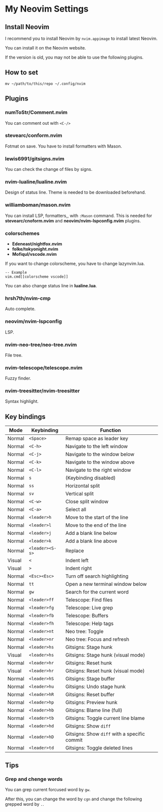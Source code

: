 # My Neovim Settings

## Install Neovim

I recommend you to install Neovim by `nvim.appimage` to install latest Neovim.

You can install it on the Neovim website.

If the version is old, you may not be able to use the following plugins.

## How to set

```
mv ~/path/to/this/repo ~/.config/nvim
```

## Plugins

### numToStr/Comment.nvim

You can comment out with `<C-/>`

### stevearc/conform.nvim

Fotmat on save. You have to install formatters with Mason.

### lewis6991/gitsigns.nvim

You can check the change of files by signs.

### nvim-lualine/lualine.nvim

Design of status line. Theme is needed to be downloaded beforehand.

### williamboman/mason.nvim

You can install LSP, formatters,, with `:Mason` command.
This is needed for **stevearc/cnoform.nvim** and **neovim/nvim-lspconfig.nvim** plugins.

### colorschemes

- **Edeneast/nightfox.nvim**
- **folke/tokyonight.nvim**
- **Mofiqul/vscode.nvim**

If you want to change colorscheme, you have to change lazynvim.lua.

```
-- Example
vim.cmd[[colorscheme vscode]]
```

You can also change status line in **lualine.lua**.

### hrsh7th/nvim-cmp

Auto complete.

### neovim/nvim-lspconfig

LSP.

### nvim-neo-tree/neo-tree.nvim

File tree.

### nvim-telescope/telescope.nvim

Fuzzy finder.

### nvim-treesitter/nvim-treesitter

Syntax highlight.

## Key bindings

| Mode    | Keybinding       | Function                                         |
|---------|------------------|--------------------------------------------------|
| Normal  | `<Space>`        | Remap space as leader key                        |
| Normal  | `<C-h>`          | Navigate to the left window                      |
| Normal  | `<C-j>`          | Navigate to the window below                     |
| Normal  | `<C-k>`          | Navigate to the window above                     |
| Normal  | `<C-l>`          | Navigate to the right window                     |
| Normal  | `s`              | (Keybinding disabled)                            |
| Normal  | `ss`             | Horizontal split                                 |
| Normal  | `sv`             | Vertical split                                   |
| Normal  | `<C-w>`          | Close split window                               |
| Normal  | `<C-a>`          | Select all                                       |
| Normal  | `<leader>h`      | Move to the start of the line                    |
| Normal  | `<leader>l`      | Move to the end of the line                      |
| Normal  | `<leader>j`      | Add a blank line below                           |
| Normal  | `<leader>k`      | Add a blank line above                           |
| Normal  | `<leader><S-s>`  | Replace                                          |
| Visual  | `<`              | Indent left                                      |
| Visual  | `>`              | Indent right                                     |
| Normal  | `<Esc><Esc>`     | Turn off search highlighting                     |
| Normal  | `tt`             | Open a new terminal window below                 |
| Normal  | `gw`             | Search for the current word                      |
| Normal  | `<leader>ff`     | Telescope: Find files                            |
| Normal  | `<leader>fg`     | Telescope: Live grep                             |
| Normal  | `<leader>fb`     | Telescope: Buffers                               |
| Normal  | `<leader>fh`     | Telescope: Help tags                             |
| Normal  | `<leader>nt`     | Neo tree: Toggle                                 |
| Normal  | `<leader>nr`     | Neo tree: Focus and refresh                      |
| Normal  | `<leader>hs`     | Gitsigns: Stage hunk                             |
| Visual  | `<leader>hs`     | Gitsigns: Stage hunk (visual mode)               |
| Normal  | `<leader>hr`     | Gitsigns: Reset hunk                             |
| Visual  | `<leader>hr`     | Gitsigns: Reset hunk (visual mode)               |
| Normal  | `<leader>hS`     | Gitsigns: Stage buffer                           |
| Normal  | `<leader>hu`     | Gitsigns: Undo stage hunk                        |
| Normal  | `<leader>hR`     | Gitsigns: Reset buffer                           |
| Normal  | `<leader>hp`     | Gitsigns: Preview hunk                           |
| Normal  | `<leader>hb`     | Gitsigns: Blame line (full)                      |
| Normal  | `<leader>tb`     | Gitsigns: Toggle current line blame              |
| Normal  | `<leader>hd`     | Gitsigns: Show `diff`                            |
| Normal  | `<leader>hD`     | Gitsigns: Show `diff` with a specific commit     |
| Normal  | `<leader>td`     | Gitsigns: Toggle deleted lines                   |

## Tips

### Grep and chenge words

You can grep current forcused word by `gw`. 

After this, you can change the word by `cgn` and change the following grepped word by `.`.
